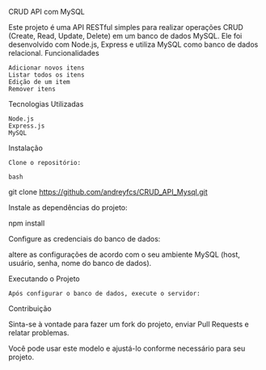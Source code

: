 CRUD API com MySQL

Este projeto é uma API RESTful simples para realizar operações CRUD (Create, Read, Update, Delete) em um banco de dados MySQL. Ele foi desenvolvido com Node.js, Express e utiliza MySQL como banco de dados relacional.
Funcionalidades

    Adicionar novos itens
    Listar todos os itens
    Edição de um item 
    Remover itens 
    

Tecnologias Utilizadas

    Node.js
    Express.js
    MySQL
    
Instalação

    Clone o repositório:

    bash

git clone https://github.com/andreyfcs/CRUD_API_Mysql.git

Instale as dependências do projeto:

npm install

Configure as credenciais do banco de dados:

  altere as configurações de acordo com o seu ambiente MySQL 
  (host, usuário, senha, nome do banco de dados).

Executando o Projeto

    Após configurar o banco de dados, execute o servidor:

Contribuição

Sinta-se à vontade para fazer um fork do projeto, enviar Pull Requests e relatar problemas.

Você pode usar este modelo e ajustá-lo conforme necessário para seu projeto.
